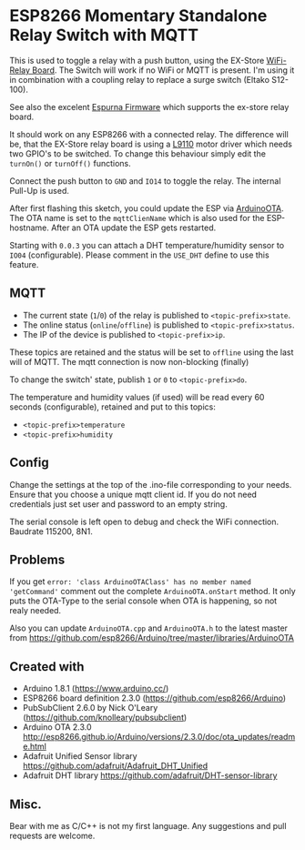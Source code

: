 # ESP8266 Momentary Standalone Relay Switch with MQTT

This is used to toggle a relay with a push button, using the EX-Store [WiFi-Relay Board](https://ex-store.de/ESP8266-WiFi-Relay-V31). The Switch will work if no WiFi or MQTT is present. I'm using it in combination with a coupling relay to replace a surge switch (Eltako S12-100).

See also the excelent [Espurna Firmware](https://bitbucket.org/xoseperez/espurna) which supports the ex-store relay board.

It should work on any ESP8266 with a connected relay. The difference will be, that the EX-Store relay board is using a [L9110](http://www.elecrow.com/download/datasheet-l9110.pdf) motor driver which needs two GPIO's to be switched. To change this behaviour simply edit the `turnOn()` or `turnOff()` functions.

Connect the push button to `GND` and `IO14` to toggle the relay. The internal Pull-Up is used.

After first flashing this sketch, you could update the ESP via [ArduinoOTA](http://esp8266.github.io/Arduino/versions/2.3.0/doc/ota_updates/readme.html). The OTA name is set to the `mqttClienName` which is also used for the ESP-hostname. After an OTA update the ESP gets restarted.

Starting with `0.0.3` you can attach a DHT temperature/humidity sensor to `IO04` (configurable). Please comment in the `USE_DHT` define to use this feature.

## MQTT
* The current state (`1`/`0`) of the relay is published to `<topic-prefix>state`. 
* The online status (`online`/`offline`) is published to `<topic-prefix>status`. 
* The IP of the device is published to `<topic-prefix>ip`.

These topics are retained and the status will be set to `offline` using the last will of MQTT. The mqtt connection is now non-blocking (finally)

To change the switch' state, publish `1` or `0` to `<topic-prefix>do`.

The temperature and humidity values (if used) will be read every 60 seconds (configurable), retained and put to this topics:

* `<topic-prefix>temperature`
* `<topic-prefix>humidity`


## Config
Change the settings at the top of the .ino-file corresponding to your needs. Ensure that you choose a unique mqtt client id. If you do not need credentials just set user and password to an empty string.

The serial console is left open to debug and check the WiFi connection. Baudrate 115200, 8N1.

## Problems
If you get `error: 'class ArduinoOTAClass' has no member named 'getCommand'` comment out the complete `ArduinoOTA.onStart` method. It only puts the OTA-Type to the serial console when OTA is happening, so not realy needed.

Also you can update `ArduinoOTA.cpp` and `ArduinoOTA.h` to the latest master from https://github.com/esp8266/Arduino/tree/master/libraries/ArduinoOTA


## Created with
- Arduino 1.8.1 (https://www.arduino.cc/)
- ESP8266 board definition 2.3.0 (https://github.com/esp8266/Arduino)
- PubSubClient 2.6.0 by Nick O'Leary (https://github.com/knolleary/pubsubclient)
- Arduino OTA 2.3.0 http://esp8266.github.io/Arduino/versions/2.3.0/doc/ota_updates/readme.html
- Adafruit Unified Sensor library https://github.com/adafruit/Adafruit_DHT_Unified
- Adafruit DHT library https://github.com/adafruit/DHT-sensor-library

## Misc.
Bear with me as C/C++ is not my first language. Any suggestions and pull requests are welcome.
